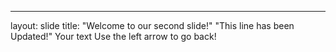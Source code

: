 
---
layout: slide
title: "Welcome to our second slide!"
"This line has been Updated!"
Your text
Use the left arrow to go back!
